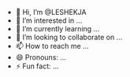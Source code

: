 - 👋 Hi, I’m @LESHEKJA
- 👀 I’m interested in ...
- 🌱 I’m currently learning ...
- 💞️ I’m looking to collaborate on ...
- 📫 How to reach me ...
- 😄 Pronouns: ...
- ⚡ Fun fact: ...

<!---
LESHEKJA/LESHEKJA is a ✨ special ✨ repository because its `README.md` (this file) appears on your GitHub profile.
You can click the Preview link to take a look at your changes.
--->
